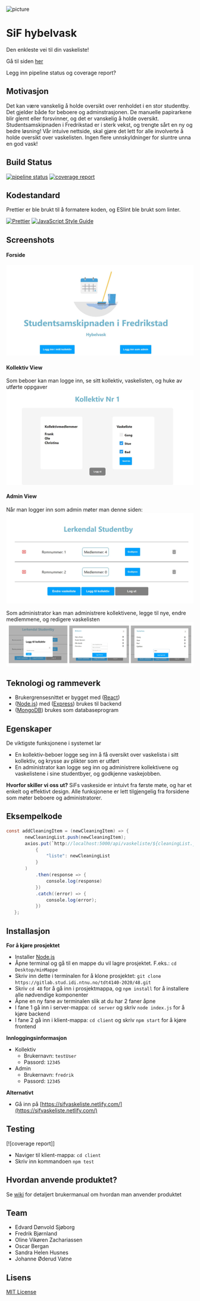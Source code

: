![picture](Screenshots/overskift.jpg)
# SiF hybelvask

Den enkleste vei til din vaskeliste!

Gå til siden [her](https://sifvaskeliste.netlify.com/)

Legg inn pipeline status og coverage report?

## Motivasjon
Det kan være vanskelig å holde oversikt over renholdet i en stor studentby. Det gjelder både for beboere og adminstrasjonen. De manuelle papirarkene blir glemt eller forsvinner, og det er vanskelig å holde oversikt. Studentsamskipnaden i Fredrikstad er i sterk vekst, og trengte sårt en ny og bedre løsning! Vår intuive nettside, skal gjøre det lett for alle involverte å holde oversikt over vaskelisten. Ingen flere unnskyldninger for sluntre unna en god vask!


## Build Status

[![pipeline status](https://gitlab.stud.idi.ntnu.no/tdt4140-2020/48/badges/master/pipeline.svg)](https://gitlab.stud.idi.ntnu.no/tdt4140-2020/48/-/commits/master)
[![coverage report](https://gitlab.stud.idi.ntnu.no/tdt4140-2020/48/badges/master/coverage.svg)](https://gitlab.stud.idi.ntnu.no/tdt4140-2020/48/-/commits/master)

## Kodestandard
Prettier er ble brukt til å formatere koden, og ESlint ble brukt som linter.

[![Prettier](https://camo.githubusercontent.com/687a8ae8d15f9409617d2cc5a30292a884f6813a/68747470733a2f2f696d672e736869656c64732e696f2f62616467652f636f64655f7374796c652d70726574746965722d6666363962342e7376673f7374796c653d666c61742d737175617265)](https://github.com/prettier/prettier-vscode#badge)
[![JavaScript Style Guide](https://img.shields.io/badge/code_style-standard-brightgreen.svg)](https://standardjs.com)

## Screenshots
#### Forside
![picture](Screenshots/forside.JPG)

#### Kollektiv View
Som beboer kan man logge inn, se sitt kollektiv, vaskelisten, og huke av utførte oppgaver
![picture](Screenshots/kollektivView.JPG)

#### Admin View
Når man logger inn som admin møter man denne siden:
![picture](Screenshots/adminview.JPG)

Som administrator kan man administrere kollektivene, legge til nye, endre medlemmene, og redigere vaskelisten
![picture](Screenshots/adminFunksjoner.jpg)


## Teknologi og rammeverk
- Brukergrensesnittet er bygget med ([React](https://reactjs.org/))
- ([Node.js](https://nodejs.org/en/)) med ([Express](https://expressjs.com/)) brukes til backend
- ([MongoDB](https://www.mongodb.com/)) brukes som databaseprogram

## Egenskaper

De viktigste funksjonene i systemet lar
- En kollektiv-beboer logge seg inn å få oversikt over vaskelista i sitt kollektiv, og krysse av plikter som er utført
- En administrator kan logge seg inn og administrere kollektivene og vaskelistene i sine studentbyer, og godkjenne vaskejobben. 

**Hvorfor skiller vi oss ut?** SiFs vaskeside er intuivt fra første møte, og har et enkelt og effektivt design. Alle funksjonene er lett tilgjengelig fra forsidene som møter beboere og administratorer.

## Eksempelkode

```java
const addCleaningItem = (newCleaningItem) => {
       newCleaningList.push(newCleaningItem);
       axios.put(`http://localhost:5000/api/vaskeliste/${cleaningList._id}`,
           {
               "liste": newCleaningList
           }
       )
           .then(response => {
               console.log(response)
           })
           .catch((error) => {
               console.log(error);
           })
   };

```
## Installasjon
**For å kjøre prosjektet**
- Installer [Node.js](https://nodejs.org)
- Åpne terminal og gå til en mappe du vil lagre prosjektet. F.eks.: `cd Desktop/minMappe`
- Skriv inn dette i terminalen for å klone prosjektet: `git clone https://gitlab.stud.idi.ntnu.no/tdt4140-2020/48.git`
- Skriv `cd 48` for å gå inn i prosjektmappa, og `npm install` for å installere alle nødvendige komponenter
- Åpne en ny fane av terminalen slik at du har 2 faner åpne
- I fane 1 gå inn i server-mappa: `cd server` og skriv `node index.js` for å kjøre backend
- I fane 2 gå inn i klient-mappa: `cd client` og skriv `npm start` for å kjøre frontend

**Innloggingsinformasjon**
*  Kollektiv
   - Brukernavn: `testUser`
   - Passord: `12345`
*  Admin
   - Brukernavn: `fredrik`
   - Passord: `12345`


**Alternativt**
*  Gå inn på [https://sifvaskeliste.netlify.com/](https://sifvaskeliste.netlify.com/)

## Testing
[![coverage report]]

- Naviger til klient-mappa: `cd client`
- Skriv inn kommandoen `npm test`

## Hvordan anvende produktet?
Se [wiki](https://gitlab.stud.idi.ntnu.no/tdt4140-2020/48/-/wikis/Brukermanual) for detaljert brukermanual om hvordan man anvender produktet


## Team
- Edvard Dønvold Sjøborg
- Fredrik Bjørnland
- Oline Vikøren Zachariassen
- Oscar Bergan
- Sandra Helen Husnes
- Johanne Øderud Vatne


## Lisens
[MIT License](LICENSE)
